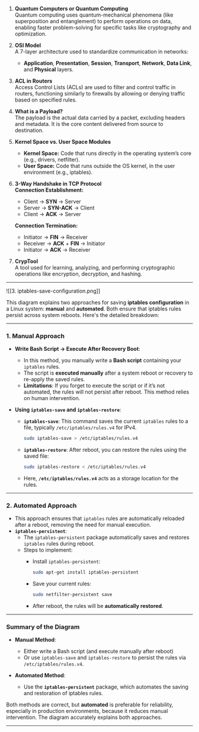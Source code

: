 1. **Quantum Computers or Quantum Computing**  
    Quantum computing uses quantum-mechanical phenomena (like superposition and entanglement) to perform operations on data, enabling faster problem-solving for specific tasks like cryptography and optimization.
    
2. **OSI Model**  
    A 7-layer architecture used to standardize communication in networks:
    
    - **Application**, **Presentation**, **Session**, **Transport**, **Network**, **Data Link**, and **Physical** layers.
3. **ACL in Routers**  
    Access Control Lists (ACLs) are used to filter and control traffic in routers, functioning similarly to firewalls by allowing or denying traffic based on specified rules.
    
4. **What is a Payload?**  
    The payload is the actual data carried by a packet, excluding headers and metadata. It is the core content delivered from source to destination.
    
5. **Kernel Space vs. User Space Modules**
    
    - **Kernel Space:** Code that runs directly in the operating system’s core (e.g., drivers, netfilter).
    - **User Space:** Code that runs outside the OS kernel, in the user environment (e.g., iptables).
6. **3-Way Handshake in TCP Protocol**  
    **Connection Establishment:**
    
    - Client → **SYN** → Server
    - Server → **SYN-ACK** → Client
    - Client → **ACK** → Server  
	
	**Connection Termination:**
    - Initiator → **FIN** → Receiver
    - Receiver → **ACK** + **FIN** → Initiator
    - Initiator → **ACK** → Receiver
7. **CrypTool**  
    A tool used for learning, analyzing, and performing cryptographic operations like encryption, decryption, and hashing.


---

![[3. iptables-save-configuration.png]]

This diagram explains two approaches for saving **iptables configuration** in a Linux system: **manual** and **automated**. Both ensure that iptables rules persist across system reboots. Here's the detailed breakdown:

---

### **1. Manual Approach**

- **Write Bash Script → Execute After Recovery Boot**:
    
    - In this method, you manually write a **Bash script** containing your `iptables` rules.
    - The script is **executed manually** after a system reboot or recovery to re-apply the saved rules.
    - **Limitations**: If you forget to execute the script or if it’s not automated, the rules will not persist after reboot. This method relies on human intervention.
- **Using `iptables-save` and `iptables-restore`**:
    
    - **`iptables-save`**: This command saves the current `iptables` rules to a file, typically `/etc/iptables/rules.v4` for IPv4.
        
        ```bash
        sudo iptables-save > /etc/iptables/rules.v4
        ```
        
    - **`iptables-restore`**: After reboot, you can restore the rules using the saved file:
        
        ```bash
        sudo iptables-restore < /etc/iptables/rules.v4
        ```
        
    - Here, **`/etc/iptables/rules.v4`** acts as a storage location for the rules.

---

### **2. Automated Approach**

- This approach ensures that `iptables` rules are automatically reloaded after a reboot, removing the need for manual execution.
- **`iptables-persistent`**:
    - The `iptables-persistent` package automatically saves and restores `iptables` rules during reboot.
    - Steps to implement:
        - Install `iptables-persistent`:
            
            ```bash
            sudo apt-get install iptables-persistent
            ```
            
        - Save your current rules:
            
            ```bash
            sudo netfilter-persistent save
            ```
            
        - After reboot, the rules will be **automatically restored**.

---

### **Summary of the Diagram**

- **Manual Method**:
    
    - Either write a Bash script (and execute manually after reboot)
    - Or use `iptables-save` and `iptables-restore` to persist the rules via `/etc/iptables/rules.v4`.
- **Automated Method**:
    
    - Use the **`iptables-persistent`** package, which automates the saving and restoration of iptables rules.

Both methods are correct, but **automated** is preferable for reliability, especially in production environments, because it reduces manual intervention. The diagram accurately explains both approaches.

---